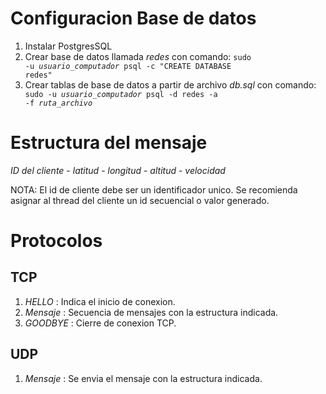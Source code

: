 Configuracion Base de datos
===========================

1. Instalar PostgresSQL
2. Crear base de datos llamada *redes* con comando: <code>sudo -u *usuario_computador* psql -c "CREATE DATABASE redes"</code>
3. Crear tablas de base de datos a partir de archivo *db.sql* con comando: <code> sudo -u *usuario_computador* psql -d redes -a -f *ruta_archivo*</code>

Estructura del mensaje
======================

*ID del cliente* - *latitud* - *longitud* - *altitud* - *velocidad*

NOTA: El id de cliente debe ser un identificador unico. Se recomienda asignar al thread del cliente un id secuencial o valor generado.

Protocolos
==========

TCP
---
1. *HELLO* : Indica el inicio de conexion.
2. *Mensaje* : Secuencia de mensajes con la estructura indicada.
3. *GOODBYE* : Cierre de conexion TCP.

UDP
---
1. *Mensaje* : Se envia el mensaje con la estructura indicada.